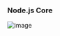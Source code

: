 ### Node.js Core 
![image](https://user-images.githubusercontent.com/85451719/186793847-3855a1d4-08f5-4e13-9d51-d4a885131ac9.png)
